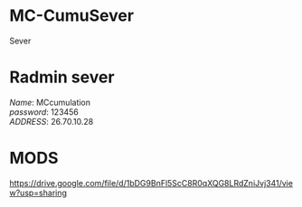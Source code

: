 # MC-CumuSever
Sever
# Radmin sever
*Name*: MCcumulation <br>
*password*: 123456
<br>
*ADDRESS*: 26.70.10.28
# MODS
https://drive.google.com/file/d/1bDG9BnFl5ScC8R0qXQG8LRdZniJvj341/view?usp=sharing
